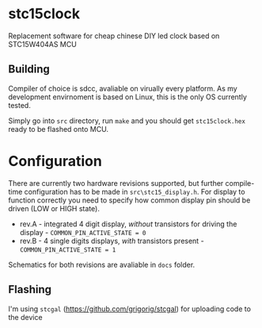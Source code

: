 # stc15clock

Replacement software for cheap chinese DIY led clock based on STC15W404AS MCU

## Building

Compiler of choice is sdcc, avaliable on virually every platform. As my development envirnoment is based on Linux, this is the only OS currently tested.

Simply go into `src` directory, run `make` and you should get `stc15clock.hex` ready to be flashed onto MCU.

# Configuration

There are currently two hardware revisions supported, but further compile-time configuration has to be made in `src\stc15_display.h`. For display to function correctly you need to specify how common display pin should be driven (LOW or HIGH state).

* rev.A - integrated 4 digit display, *without* transistors for driving the display - `COMMON_PIN_ACTIVE_STATE = 0`
* rev.B - 4 single digits displays, *with* transistors present - `COMMON_PIN_ACTIVE_STATE = 1`

Schematics for both revisions are avaliable in `docs` folder.

## Flashing

I'm using `stcgal` (https://github.com/grigorig/stcgal) for uploading code to the device
